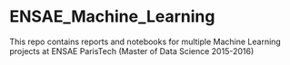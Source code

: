 # ENSAE_Machine_Learning
This repo contains reports and notebooks for multiple Machine Learning projects at ENSAE ParisTech (Master of Data Science 2015-2016)
